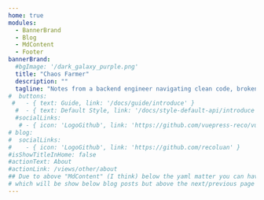```yaml
---
home: true
modules:
  - BannerBrand
  - Blog
  - MdContent
  - Footer
bannerBrand:
  #bgImage: '/dark_galaxy_purple.png'
  title: "Chaos Farmer"
  description: ""
  tagline: "Notes from a backend engineer navigating clean code, broken builds, and the occasional existential crisis"
#  buttons:
 #   - { text: Guide, link: '/docs/guide/introduce' }
  #  - { text: Default Style, link: '/docs/style-default-api/introduce', type: 'plain' }
  #socialLinks:
   # - { icon: 'LogoGithub', link: 'https://github.com/vuepress-reco/vuepress-theme-reco' }
# blog:
#  socialLinks:
#    - { icon: 'LogoGithub', link: 'https://github.com/recoluan' }
#isShowTitleInHome: false
#actionText: About
#actionLink: /views/other/about
## Due to above "MdContent" (I think) below the yaml matter you can have normal mardown content for homepage,
# which will be show below blog posts but above the next/previous page links
---
```

